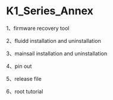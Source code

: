 # K1_Series_Annex

1、firmware recovery tool

2、fluidd installation and uninstallation

3、mainsail installation and uninstallation

4、pin out

5、release file

6、root tutorial
